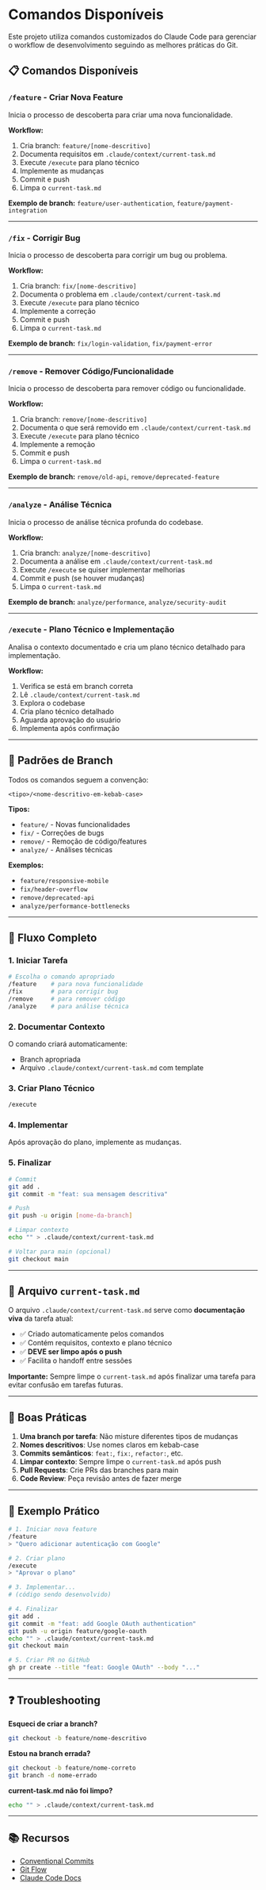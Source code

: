# Comandos Disponíveis

Este projeto utiliza comandos customizados do Claude Code para gerenciar o workflow de desenvolvimento seguindo as melhores práticas do Git.

## 📋 Comandos Disponíveis

### `/feature` - Criar Nova Feature
Inicia o processo de descoberta para criar uma nova funcionalidade.

**Workflow:**
1. Cria branch: `feature/[nome-descritivo]`
2. Documenta requisitos em `.claude/context/current-task.md`
3. Execute `/execute` para plano técnico
4. Implemente as mudanças
5. Commit e push
6. Limpa o `current-task.md`

**Exemplo de branch:** `feature/user-authentication`, `feature/payment-integration`

---

### `/fix` - Corrigir Bug
Inicia o processo de descoberta para corrigir um bug ou problema.

**Workflow:**
1. Cria branch: `fix/[nome-descritivo]`
2. Documenta o problema em `.claude/context/current-task.md`
3. Execute `/execute` para plano técnico
4. Implemente a correção
5. Commit e push
6. Limpa o `current-task.md`

**Exemplo de branch:** `fix/login-validation`, `fix/payment-error`

---

### `/remove` - Remover Código/Funcionalidade
Inicia o processo de descoberta para remover código ou funcionalidade.

**Workflow:**
1. Cria branch: `remove/[nome-descritivo]`
2. Documenta o que será removido em `.claude/context/current-task.md`
3. Execute `/execute` para plano técnico
4. Implemente a remoção
5. Commit e push
6. Limpa o `current-task.md`

**Exemplo de branch:** `remove/old-api`, `remove/deprecated-feature`

---

### `/analyze` - Análise Técnica
Inicia o processo de análise técnica profunda do codebase.

**Workflow:**
1. Cria branch: `analyze/[nome-descritivo]`
2. Documenta a análise em `.claude/context/current-task.md`
3. Execute `/execute` se quiser implementar melhorias
4. Commit e push (se houver mudanças)
5. Limpa o `current-task.md`

**Exemplo de branch:** `analyze/performance`, `analyze/security-audit`

---

### `/execute` - Plano Técnico e Implementação
Analisa o contexto documentado e cria um plano técnico detalhado para implementação.

**Workflow:**
1. Verifica se está em branch correta
2. Lê `.claude/context/current-task.md`
3. Explora o codebase
4. Cria plano técnico detalhado
5. Aguarda aprovação do usuário
6. Implementa após confirmação

---

## 🌿 Padrões de Branch

Todos os comandos seguem a convenção:

```
<tipo>/<nome-descritivo-em-kebab-case>
```

**Tipos:**
- `feature/` - Novas funcionalidades
- `fix/` - Correções de bugs
- `remove/` - Remoção de código/features
- `analyze/` - Análises técnicas

**Exemplos:**
- `feature/responsive-mobile`
- `fix/header-overflow`
- `remove/deprecated-api`
- `analyze/performance-bottlenecks`

---

## 🔄 Fluxo Completo

### 1. Iniciar Tarefa
```bash
# Escolha o comando apropriado
/feature    # para nova funcionalidade
/fix        # para corrigir bug
/remove     # para remover código
/analyze    # para análise técnica
```

### 2. Documentar Contexto
O comando criará automaticamente:
- Branch apropriada
- Arquivo `.claude/context/current-task.md` com template

### 3. Criar Plano Técnico
```bash
/execute
```

### 4. Implementar
Após aprovação do plano, implemente as mudanças.

### 5. Finalizar
```bash
# Commit
git add .
git commit -m "feat: sua mensagem descritiva"

# Push
git push -u origin [nome-da-branch]

# Limpar contexto
echo "" > .claude/context/current-task.md

# Voltar para main (opcional)
git checkout main
```

---

## 📝 Arquivo `current-task.md`

O arquivo `.claude/context/current-task.md` serve como **documentação viva** da tarefa atual:

- ✅ Criado automaticamente pelos comandos
- ✅ Contém requisitos, contexto e plano técnico
- ✅ **DEVE ser limpo após o push**
- ✅ Facilita o handoff entre sessões

**Importante:** Sempre limpe o `current-task.md` após finalizar uma tarefa para evitar confusão em tarefas futuras.

---

## 🎯 Boas Práticas

1. **Uma branch por tarefa**: Não misture diferentes tipos de mudanças
2. **Nomes descritivos**: Use nomes claros em kebab-case
3. **Commits semânticos**: `feat:`, `fix:`, `refactor:`, etc.
4. **Limpar contexto**: Sempre limpe o `current-task.md` após push
5. **Pull Requests**: Crie PRs das branches para main
6. **Code Review**: Peça revisão antes de fazer merge

---

## 🚀 Exemplo Prático

```bash
# 1. Iniciar nova feature
/feature
> "Quero adicionar autenticação com Google"

# 2. Criar plano
/execute
> "Aprovar o plano"

# 3. Implementar...
# (código sendo desenvolvido)

# 4. Finalizar
git add .
git commit -m "feat: add Google OAuth authentication"
git push -u origin feature/google-oauth
echo "" > .claude/context/current-task.md
git checkout main

# 5. Criar PR no GitHub
gh pr create --title "feat: Google OAuth" --body "..."
```

---

## ❓ Troubleshooting

**Esqueci de criar a branch?**
```bash
git checkout -b feature/nome-descritivo
```

**Estou na branch errada?**
```bash
git checkout -b feature/nome-correto
git branch -d nome-errado
```

**current-task.md não foi limpo?**
```bash
echo "" > .claude/context/current-task.md
```

---

## 📚 Recursos

- [Conventional Commits](https://www.conventionalcommits.org/)
- [Git Flow](https://nvie.com/posts/a-successful-git-branching-model/)
- [Claude Code Docs](https://docs.claude.com/en/docs/claude-code)
